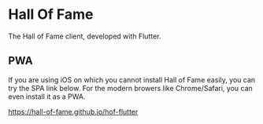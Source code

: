 # Hall Of Fame

The Hall of Fame client, developed with Flutter.

## PWA

If you are using iOS on which you cannot install Hall of Fame easily, you can try the SPA link below. For the modern browers like Chrome/Safari, you can even install it as a PWA. 

https://hall-of-fame.github.io/hof-flutter